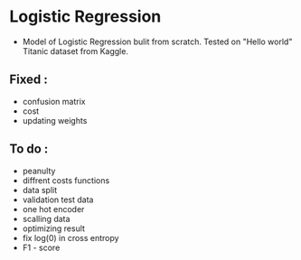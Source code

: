 # Logistic Regression
* Model of Logistic Regression bulit from scratch. Tested on "Hello world" Titanic dataset from Kaggle. 

## Fixed :
* confusion matrix
* cost
* updating weights 

## To do : 
* peanulty
* diffrent costs functions
* data split 
* validation test data
* one hot encoder
* scalling data
* optimizing result
* fix log(0) in cross entropy
* F1 - score

